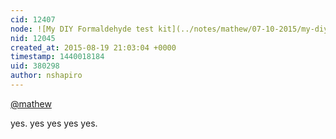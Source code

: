 ```yaml
---
cid: 12407
node: ![My DIY Formaldehyde test kit](../notes/mathew/07-10-2015/my-diy-formaldehyde-test-kit)
nid: 12045
created_at: 2015-08-19 21:03:04 +0000
timestamp: 1440018184
uid: 380298
author: nshapiro
---
```


[@mathew](/profile/mathew) 

yes. 
yes yes yes yes.

